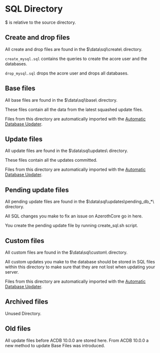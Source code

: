 # SQL Directory

$ is relative to the source directory.

## Create and drop files

All create and drop files are found in the $\data\sql\create\ directory.

`create_mysql.sql` contains the queries to create the acore user and the databases.

`drop_mysql.sql` drops the acore user and drops all databases.

## Base files

All base files are found in the $\data\sql\base\ directory.

These files contain all the data from the latest squashed update files.

Files from this directory are automatically imported with the [Automatic Database Updater](database-installation#automatic-database-updater-default-recommended).

## Update files

All update files are found in the $\data\sql\updates\ directory.

These files contain all the updates committed.

Files from this directory are automatically imported with the [Automatic Database Updater](database-installation#automatic-database-updater).

## Pending update files

All pending update files are found in the $\data\sql\updates\pending_db_*\ directory.

All SQL changes you make to fix an issue on AzerothCore go in here.

You create the pending update file by running create_sql.sh script.

## Custom files

All custom files are found in the $\data\sql\custom\ directory.

All custom updates you make to the database should be stored in SQL files within this directory to make sure that they are not lost when updating your server.

Files from this directory are automatically imported with the [Automatic Database Updater](database-installation#automatic-database-updater-default-recommended).

## Archived files

Unused Directory.

## Old files

All update files before ACDB 10.0.0 are stored here. From ACDB 10.0.0 a new method to update Base Files was introduced.
